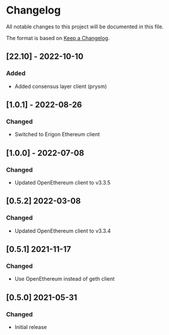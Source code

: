 # Changelog
All notable changes to this project will be documented in this file.

The format is based on [Keep a Changelog](https://keepachangelog.com/en/1.0.0/).

## [22.10] - 2022-10-10
### Added
- Added consensus layer client (prysm)

## [1.0.1] - 2022-08-26
### Changed
- Switched to Erigon Ethereum client

## [1.0.0] - 2022-07-08
### Changed
- Updated OpenEthereum client to v3.3.5

## [0.5.2] 2022-03-08
### Changed
- Updated OpenEthereum client to v3.3.4

## [0.5.1] 2021-11-17
### Changed
- Use OpenEthereum instead of geth client

## [0.5.0] 2021-05-31
### Changed
- Initial release
